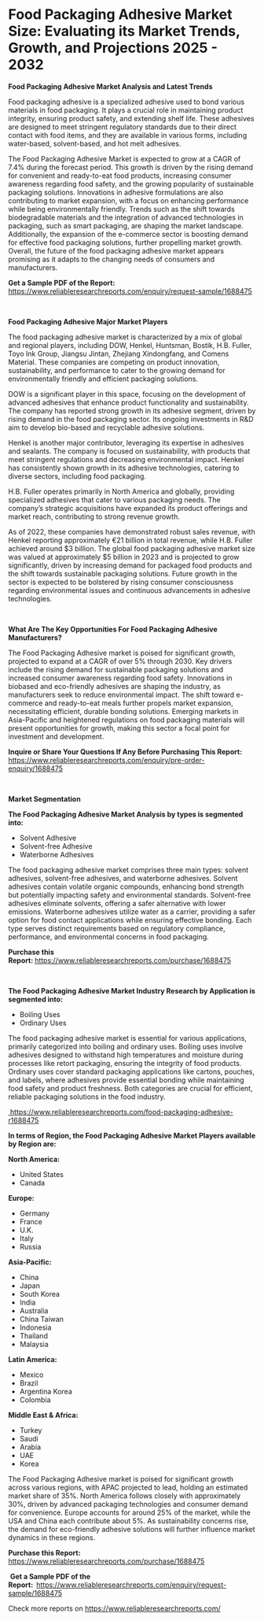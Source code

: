 <p><h1>Food Packaging Adhesive Market Size: Evaluating its Market Trends, Growth, and Projections 2025 - 2032</h1></p><p><strong>Food Packaging Adhesive Market Analysis and Latest Trends</strong></p>
<p><p>Food packaging adhesive is a specialized adhesive used to bond various materials in food packaging. It plays a crucial role in maintaining product integrity, ensuring product safety, and extending shelf life. These adhesives are designed to meet stringent regulatory standards due to their direct contact with food items, and they are available in various forms, including water-based, solvent-based, and hot melt adhesives.</p><p>The Food Packaging Adhesive Market is expected to grow at a CAGR of 7.4% during the forecast period. This growth is driven by the rising demand for convenient and ready-to-eat food products, increasing consumer awareness regarding food safety, and the growing popularity of sustainable packaging solutions. Innovations in adhesive formulations are also contributing to market expansion, with a focus on enhancing performance while being environmentally friendly. Trends such as the shift towards biodegradable materials and the integration of advanced technologies in packaging, such as smart packaging, are shaping the market landscape. Additionally, the expansion of the e-commerce sector is boosting demand for effective food packaging solutions, further propelling market growth. Overall, the future of the food packaging adhesive market appears promising as it adapts to the changing needs of consumers and manufacturers.</p></p>
<p><strong>Get a Sample PDF of the Report:&nbsp;</strong> <a href="https://www.reliableresearchreports.com/enquiry/request-sample/1688475?utm_campaign=3027&utm_medium=2&utm_source=Github&utm_content=ia&utm_term=31032025&utm_id=food-packaging-adhesive">https://www.reliableresearchreports.com/enquiry/request-sample/1688475</a></p>
<p>&nbsp;</p>
<p><strong>Food Packaging Adhesive Major Market Players</strong></p>
<p><p>The food packaging adhesive market is characterized by a mix of global and regional players, including DOW, Henkel, Huntsman, Bostik, H.B. Fuller, Toyo Ink Group, Jiangsu Jintan, Zhejiang Xindongfang, and Comens Material. These companies are competing on product innovation, sustainability, and performance to cater to the growing demand for environmentally friendly and efficient packaging solutions.</p><p>DOW is a significant player in this space, focusing on the development of advanced adhesives that enhance product functionality and sustainability. The company has reported strong growth in its adhesive segment, driven by rising demand in the food packaging sector. Its ongoing investments in R&D aim to develop bio-based and recyclable adhesive solutions.</p><p>Henkel is another major contributor, leveraging its expertise in adhesives and sealants. The company is focused on sustainability, with products that meet stringent regulations and decreasing environmental impact. Henkel has consistently shown growth in its adhesive technologies, catering to diverse sectors, including food packaging.</p><p>H.B. Fuller operates primarily in North America and globally, providing specialized adhesives that cater to various packaging needs. The company’s strategic acquisitions have expanded its product offerings and market reach, contributing to strong revenue growth.</p><p>As of 2022, these companies have demonstrated robust sales revenue, with Henkel reporting approximately €21 billion in total revenue, while H.B. Fuller achieved around $3 billion. The global food packaging adhesive market size was valued at approximately $5 billion in 2023 and is projected to grow significantly, driven by increasing demand for packaged food products and the shift towards sustainable packaging solutions. Future growth in the sector is expected to be bolstered by rising consumer consciousness regarding environmental issues and continuous advancements in adhesive technologies.</p></p>
<p>&nbsp;</p>
<p><strong>What Are The Key Opportunities For Food Packaging Adhesive Manufacturers?</strong></p>
<p><p>The Food Packaging Adhesive market is poised for significant growth, projected to expand at a CAGR of over 5% through 2030. Key drivers include the rising demand for sustainable packaging solutions and increased consumer awareness regarding food safety. Innovations in biobased and eco-friendly adhesives are shaping the industry, as manufacturers seek to reduce environmental impact. The shift toward e-commerce and ready-to-eat meals further propels market expansion, necessitating efficient, durable bonding solutions. Emerging markets in Asia-Pacific and heightened regulations on food packaging materials will present opportunities for growth, making this sector a focal point for investment and development.</p></p>
<p><strong>Inquire or Share Your Questions If Any Before Purchasing This Report:</strong> <a href="https://www.reliableresearchreports.com/enquiry/pre-order-enquiry/1688475?utm_campaign=3027&utm_medium=2&utm_source=Github&utm_content=ia&utm_term=31032025&utm_id=food-packaging-adhesive">https://www.reliableresearchreports.com/enquiry/pre-order-enquiry/1688475</a></p>
<p>&nbsp;</p>
<p><strong>Market Segmentation</strong></p>
<p><strong>The Food Packaging Adhesive Market Analysis by types is segmented into:</strong></p>
<p><ul><li>Solvent Adhesive</li><li>Solvent-free Adhesive</li><li>Waterborne Adhesives</li></ul></p>
<p><p>The food packaging adhesive market comprises three main types: solvent adhesives, solvent-free adhesives, and waterborne adhesives. Solvent adhesives contain volatile organic compounds, enhancing bond strength but potentially impacting safety and environmental standards. Solvent-free adhesives eliminate solvents, offering a safer alternative with lower emissions. Waterborne adhesives utilize water as a carrier, providing a safer option for food contact applications while ensuring effective bonding. Each type serves distinct requirements based on regulatory compliance, performance, and environmental concerns in food packaging.</p></p>
<p><strong>Purchase this Report:&nbsp;</strong><a href="https://www.reliableresearchreports.com/purchase/1688475?utm_campaign=3027&utm_medium=2&utm_source=Github&utm_content=ia&utm_term=31032025&utm_id=food-packaging-adhesive">https://www.reliableresearchreports.com/purchase/1688475</a></p>
<p>&nbsp;</p>
<p><strong>The Food Packaging Adhesive Market Industry Research by Application is segmented into:</strong></p>
<p><ul><li>Boiling Uses</li><li>Ordinary Uses</li></ul></p>
<p><p>The food packaging adhesive market is essential for various applications, primarily categorized into boiling and ordinary uses. Boiling uses involve adhesives designed to withstand high temperatures and moisture during processes like retort packaging, ensuring the integrity of food products. Ordinary uses cover standard packaging applications like cartons, pouches, and labels, where adhesives provide essential bonding while maintaining food safety and product freshness. Both categories are crucial for efficient, reliable packaging solutions in the food industry.</p></p>
<p><a href="https://www.reliableresearchreports.com/food-packaging-adhesive-r1688475?utm_campaign=3027&utm_medium=2&utm_source=Github&utm_content=ia&utm_term=31032025&utm_id=food-packaging-adhesive">&nbsp;https://www.reliableresearchreports.com/food-packaging-adhesive-r1688475</a></p>
<p><strong>In terms of Region, the Food Packaging Adhesive Market Players available by Region are:</strong></p>
<p>
    <p> <strong> North America: </strong>
        <ul>
            <li>United States</li>
            <li>Canada</li>
        </ul>
        </p> 
    <p> <strong> Europe: </strong>
        <ul>
            <li>Germany</li>
            <li>France</li>
            <li>U.K.</li>
            <li>Italy</li>
            <li>Russia</li>
        </ul>
        </p> 
    <p> <strong> Asia-Pacific: </strong>
        <ul>
            <li>China</li>
            <li>Japan</li>
            <li>South Korea</li>
            <li>India</li>
            <li>Australia</li>
            <li>China Taiwan</li>
            <li>Indonesia</li>
            <li>Thailand</li>
            <li>Malaysia</li>
        </ul>
        </p> 
    <p> <strong> Latin America: </strong>
        <ul>
            <li>Mexico</li>
            <li>Brazil</li>
            <li>Argentina Korea</li>
            <li>Colombia</li>
        </ul>
        </p> 
    <p> <strong> Middle East & Africa: </strong>
        <ul>
            <li>Turkey</li>
            <li>Saudi</li>
            <li>Arabia</li>
            <li>UAE</li>
            <li>Korea</li>
        </ul>
    </p>
    </p>
<p><p>The Food Packaging Adhesive market is poised for significant growth across various regions, with APAC projected to lead, holding an estimated market share of 35%. North America follows closely with approximately 30%, driven by advanced packaging technologies and consumer demand for convenience. Europe accounts for around 25% of the market, while the USA and China each contribute about 5%. As sustainability concerns rise, the demand for eco-friendly adhesive solutions will further influence market dynamics in these regions.</p></p>
<p><strong>Purchase this Report: </strong><a href="https://www.reliableresearchreports.com/purchase/1688475?utm_campaign=3027&utm_medium=2&utm_source=Github&utm_content=ia&utm_term=31032025&utm_id=food-packaging-adhesive">https://www.reliableresearchreports.com/purchase/1688475</a></p>
<p>&nbsp;<strong>Get a Sample PDF of the Report:&nbsp;&nbsp;</strong><a href="https://www.reliableresearchreports.com/enquiry/request-sample/1688475?utm_campaign=3027&utm_medium=2&utm_source=Github&utm_content=ia&utm_term=31032025&utm_id=food-packaging-adhesive">https://www.reliableresearchreports.com/enquiry/request-sample/1688475</a></p>
<p><strong></strong></p>
<p>Check more reports on <a href="https://www.reliableresearchreports.com/?utm_campaign=3027&utm_medium=2&utm_source=Github&utm_content=ia&utm_term=31032025&utm_id=food-packaging-adhesive">https://www.reliableresearchreports.com/</a></p>